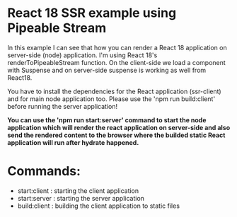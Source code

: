 # React 18 SSR example using Pipeable Stream

In this example I can see that how you can render a React 18 application on server-side (node) application.
I'm using React 18's renderToPipeableStream function.
On the client-side we load a component with Suspense and on server-side suspense is working as well from React18.

You have to install the dependencies for the React application (ssr-client) and for main node application too.
Please use the 'npm run build:client' before running the server application!

**You can use the 'npm run start:server' command to start the node application which will render the react application on server-side and also send the rendered content to the browser where the builded static React application will run after hydrate happened.**



# Commands:

- start:client : starting the client application
- start:server : starting the server application
- build:client : building the client application to static files

